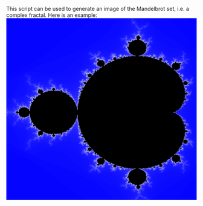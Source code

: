 This script can be used to generate an image of the Mandelbrot set, i.e. a complex fractal. Here is an example:
![Image of the Mandelbrot Set](set.PNG)